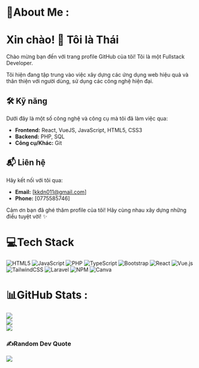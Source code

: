 # 💫About Me :

# Xin chào! 👋 Tôi là Thái

Chào mừng bạn đến với trang profile GitHub của tôi! Tôi là một Fullstack Developer.

Tôi hiện đang tập trung vào việc xây dựng các ứng dụng web hiệu quả và thân thiện với người dùng, sử dụng các công nghệ hiện đại.

## 🛠️ Kỹ năng

Dưới đây là một số công nghệ và công cụ mà tôi đã làm việc qua:

*   **Frontend:** React, VueJS, JavaScript, HTML5, CSS3
*   **Backend:** PHP, SQL
*   **Công cụ/Khác:** Git

## 📬 Liên hệ

Hãy kết nối với tôi qua:

*   **Email:** [kkdn011@gmail.com]
*    **Phone:** [0775585746]

Cảm ơn bạn đã ghé thăm profile của tôi! Hãy cùng nhau xây dựng những điều tuyệt vời! ✨

# 💻Tech Stack
![HTML5](https://img.shields.io/badge/html5-%23E34F26.svg?style=plastic&logo=html5&logoColor=white) ![JavaScript](https://img.shields.io/badge/javascript-%23323330.svg?style=plastic&logo=javascript&logoColor=%23F7DF1E) ![PHP](https://img.shields.io/badge/php-%23777BB4.svg?style=plastic&logo=php&logoColor=white) ![TypeScript](https://img.shields.io/badge/typescript-%23007ACC.svg?style=plastic&logo=typescript&logoColor=white) ![Bootstrap](https://img.shields.io/badge/bootstrap-%23563D7C.svg?style=plastic&logo=bootstrap&logoColor=white) ![React](https://img.shields.io/badge/react-%2320232a.svg?style=plastic&logo=react&logoColor=%2361DAFB) ![Vue.js](https://img.shields.io/badge/vuejs-%2335495e.svg?style=plastic&logo=vuedotjs&logoColor=%234FC08D) ![TailwindCSS](https://img.shields.io/badge/tailwindcss-%2338B2AC.svg?style=plastic&logo=tailwind-css&logoColor=white) ![Laravel](https://img.shields.io/badge/laravel-%23FF2D20.svg?style=plastic&logo=laravel&logoColor=white) ![NPM](https://img.shields.io/badge/NPM-%23000000.svg?style=plastic&logo=npm&logoColor=white) ![Canva](https://img.shields.io/badge/Canva-%2300C4CC.svg?style=plastic&logo=Canva&logoColor=white)
# 📊GitHub Stats :
![](https://github-readme-stats.vercel.app/api?username=NguyenThai11103&theme=radical&hide_border=true&include_all_commits=false&count_private=true)<br/>
![](https://github-readme-streak-stats.herokuapp.com/?user=NguyenThai11103&theme=radical&hide_border=true)<br/>
![](https://github-readme-stats.vercel.app/api/top-langs/?username=NguyenThai11103&theme=radical&hide_border=true&include_all_commits=false&count_private=true&layout=compact)

### ✍️Random Dev Quote
![](https://quotes-github-readme.vercel.app/api?type=horizontal&theme=radical)

